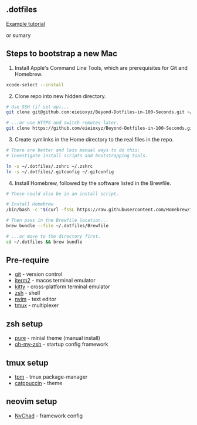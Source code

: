 ## .dotfiles
[Example tutorial](https://github.com/eieioxyz/Beyond-Dotfiles-in-100-Seconds/blob/master/README.md)

or sumary


## Steps to bootstrap a new Mac

1. Install Apple's Command Line Tools, which are prerequisites for Git and Homebrew.

```zsh
xcode-select --install
```


2. Clone repo into new hidden directory.

```zsh
# Use SSH (if set up)...
git clone git@github.com:eieioxyz/Beyond-Dotfiles-in-100-Seconds.git ~/.dotfiles

# ...or use HTTPS and switch remotes later.
git clone https://github.com/eieioxyz/Beyond-Dotfiles-in-100-Seconds.git ~/.dotfiles
```


3. Create symlinks in the Home directory to the real files in the repo.

```zsh
# There are better and less manual ways to do this;
# investigate install scripts and bootstrapping tools.

ln -s ~/.dotfiles/.zshrc ~/.zshrc
ln -s ~/.dotfiles/.gitconfig ~/.gitconfig
```


4. Install Homebrew, followed by the software listed in the Brewfile.

```zsh
# These could also be in an install script.

# Install Homebrew
/bin/bash -c "$(curl -fsSL https://raw.githubusercontent.com/Homebrew/install/HEAD/install.sh)"

# Then pass in the Brewfile location...
brew bundle --file ~/.dotfiles/Brewfile

# ...or move to the directory first.
cd ~/.dotfiles && brew bundle
```

## Pre-require
- [git](https://git-scm.com/) - version control
- [iterm2](https://iterm2.com/) - macos terminal emulator
- [kitty](https://github.com/kovidgoyal/kitty) - cross-platform terminal emulator
- [zsh](https://github.com/ohmyzsh/ohmyzsh/wiki/Installing-ZSH) - shell
- [nvim](https://github.com/neovim/neovim/wiki/Installing-Neovim) - text editor
- [tmux](https://github.com/tmux/tmux/wiki) - multiplexer


## zsh setup
- [pure](https://github.com/sindresorhus/pure/blob/main/readme.md) - minial theme (manual install)
- [oh-my-zsh](https://ohmyz.sh/#install) - startup config framework

## tmux setup
- [tpm](https://github.com/tmux-plugins/tpm/blob/master/README.md) - tmux package-manager
- [catppuccin](https://github.com/catppuccin/tmux/blob/main/README.md) - theme

## neovim setup
- [NvChad](https://nvchad.com/docs/quickstart/install) - framework config

